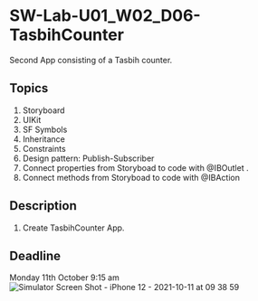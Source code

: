 # SW-Lab-U01_W02_D06-TasbihCounter
Second App consisting of a Tasbih counter.

## Topics
1. Storyboard
2. UIKit
3. SF Symbols
4. Inheritance
4. Constraints
5. Design pattern: Publish-Subscriber
6. Connect properties from Storyboad to code with @IBOutlet .
7. Connect methods from Storyboad to code with @IBAction

## Description
1. Create TasbihCounter App. 

## Deadline 
Monday 11th October 9:15 am
![Simulator Screen Shot - iPhone 12 - 2021-10-11 at 09 38 59](https://user-images.githubusercontent.com/91871529/136744036-afef5135-c859-4fdd-8665-36d21141731b.png)
